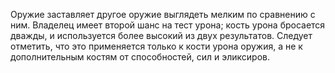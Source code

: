 Оружие заставляет другое оружие выглядеть мелким по сравнению с ним. Владелец имеет второй шанс на тест урона; кость урона бросается дважды, и используется более высокий из двух результатов. Следует отметить, что это применяется только к кости урона оружия, а не к дополнительным костям от способностей, сил и эликсиров.